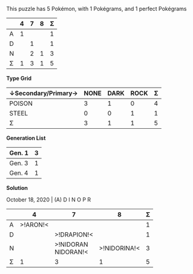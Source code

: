 This puzzle has 5 Pokémon, with 1 Pokégrams, and 1 perfect Pokégrams

|  | 4 | 7 | 8 | Σ |
| --- | --- | --- | --- | --- |
| A | 1 |  |  | 1 |
| D |  | 1 |  | 1 |
| N |  | 2 | 1 | 3 |
| Σ | 1 | 3 | 1 | 5 |

**Type Grid**

| ↓Secondary/Primary→ | NONE | DARK | ROCK | Σ |
| ------------------- | ---- | ---- | ---- | --- |
| POISON | 3 | 1 | 0 | 4 |
| STEEL | 0 | 0 | 1 | 1 |
| Σ | 3 | 1 | 1 | 5 |

**Generation List**

| Gen. 1 | 3 |
| ------ | --- |
| Gen. 3 | 1 |
| Gen. 4 | 1 |

**Solution**

October 18, 2020 | (A) D I N O P R

|  | 4 | 7 | 8 | Σ |
| --- | --- | --- | --- | --- |
| A | >!ARON!< |  |  | 1 |
| D |  | >!DRAPION!< |  | 1 |
| N |  | >!NIDORAN<br>NIDORAN!< | >!NIDORINA!< | 3 |
| Σ | 1 | 3 | 1 | 5 |